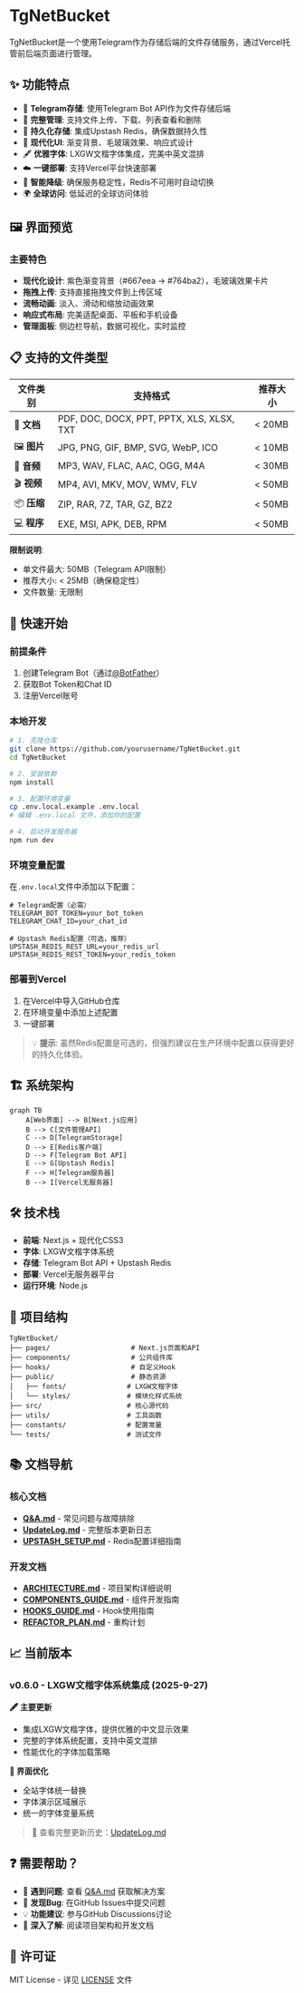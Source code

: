# TgNetBucket

TgNetBucket是一个使用Telegram作为存储后端的文件存储服务，通过Vercel托管前后端页面进行管理。

## ✨ 功能特点

- 🚀 **Telegram存储**: 使用Telegram Bot API作为文件存储后端
- 📁 **完整管理**: 支持文件上传、下载、列表查看和删除
- 💾 **持久化存储**: 集成Upstash Redis，确保数据持久性
- 🎨 **现代化UI**: 渐变背景、毛玻璃效果、响应式设计
- 🖋️ **优雅字体**: LXGW文楷字体集成，完美中英文混排
- ☁️ **一键部署**: 支持Vercel平台快速部署
- 🔄 **智能降级**: 确保服务稳定性，Redis不可用时自动切换
- 🌍 **全球访问**: 低延迟的全球访问体验

## 🖼️ 界面预览

### 主要特色
- **现代化设计**: 紫色渐变背景（#667eea → #764ba2），毛玻璃效果卡片
- **拖拽上传**: 支持直接拖拽文件到上传区域
- **流畅动画**: 淡入、滑动和缩放动画效果
- **响应式布局**: 完美适配桌面、平板和手机设备
- **管理面板**: 侧边栏导航，数据可视化，实时监控

## 📋 支持的文件类型

| 文件类别 | 支持格式 | 推荐大小 |
|---------|---------|---------|
| 📄 **文档** | PDF, DOC, DOCX, PPT, PPTX, XLS, XLSX, TXT | < 20MB |
| 🖼️ **图片** | JPG, PNG, GIF, BMP, SVG, WebP, ICO | < 10MB |
| 🎵 **音频** | MP3, WAV, FLAC, AAC, OGG, M4A | < 30MB |
| 🎬 **视频** | MP4, AVI, MKV, MOV, WMV, FLV | < 50MB |
| 📦 **压缩** | ZIP, RAR, 7Z, TAR, GZ, BZ2 | < 50MB |
| 💻 **程序** | EXE, MSI, APK, DEB, RPM | < 50MB |

**限制说明**:
- 单文件最大: 50MB（Telegram API限制）
- 推荐大小: < 25MB（确保稳定性）
- 文件数量: 无限制

## 🚀 快速开始

### 前提条件
1. 创建Telegram Bot（通过[@BotFather](https://t.me/BotFather)）
2. 获取Bot Token和Chat ID
3. 注册Vercel账号

### 本地开发

```bash
# 1. 克隆仓库
git clone https://github.com/yourusername/TgNetBucket.git
cd TgNetBucket

# 2. 安装依赖
npm install

# 3. 配置环境变量
cp .env.local.example .env.local
# 编辑 .env.local 文件，添加你的配置

# 4. 启动开发服务器
npm run dev
```

### 环境变量配置

在`.env.local`文件中添加以下配置：

```env
# Telegram配置（必需）
TELEGRAM_BOT_TOKEN=your_bot_token
TELEGRAM_CHAT_ID=your_chat_id

# Upstash Redis配置（可选，推荐）
UPSTASH_REDIS_REST_URL=your_redis_url
UPSTASH_REDIS_REST_TOKEN=your_redis_token
```

### 部署到Vercel

1. 在Vercel中导入GitHub仓库
2. 在环境变量中添加上述配置
3. 一键部署

> 💡 **提示**: 虽然Redis配置是可选的，但强烈建议在生产环境中配置以获得更好的持久化体验。

## 🏗️ 系统架构

```mermaid
graph TB
    A[Web界面] --> B[Next.js应用]
    B --> C[文件管理API]
    C --> D[TelegramStorage]
    D --> E[Redis客户端]
    D --> F[Telegram Bot API]
    E --> G[Upstash Redis]
    F --> H[Telegram服务器]
    B --> I[Vercel无服务器]
```

## 🛠️ 技术栈

- **前端**: Next.js + 现代化CSS3
- **字体**: LXGW文楷字体系统
- **存储**: Telegram Bot API + Upstash Redis
- **部署**: Vercel无服务器平台
- **运行环境**: Node.js

## 📁 项目结构

```
TgNetBucket/
├── pages/                    # Next.js页面和API
├── components/               # 公共组件库
├── hooks/                    # 自定义Hook
├── public/                   # 静态资源
│   ├── fonts/               # LXGW文楷字体
│   └── styles/              # 模块化样式系统
├── src/                     # 核心源代码
├── utils/                   # 工具函数
├── constants/               # 配置常量
└── tests/                   # 测试文件
```

## 📚 文档导航

### 核心文档
- **[Q&A.md](./MD/Q&A.md)** - 常见问题与故障排除
- **[UpdateLog.md](./MD/UpdateLog.md)** - 完整版本更新日志
- **[UPSTASH_SETUP.md](./MD/UPSTASH_SETUP.md)** - Redis配置详细指南

### 开发文档
- **[ARCHITECTURE.md](./MD/ARCHITECTURE.md)** - 项目架构详细说明
- **[COMPONENTS_GUIDE.md](./MD/COMPONENTS_GUIDE.md)** - 组件开发指南
- **[HOOKS_GUIDE.md](./MD/HOOKS_GUIDE.md)** - Hook使用指南
- **[REFACTOR_PLAN.md](./MD/REFACTOR_PLAN.md)** - 重构计划

## 📈 当前版本

### v0.6.0 - LXGW文楷字体系统集成 (2025-9-27)

**🖋️ 主要更新**
- 集成LXGW文楷字体，提供优雅的中文显示效果
- 完整的字体系统配置，支持中英文混排
- 性能优化的字体加载策略

**🎨 界面优化**
- 全站字体统一替换
- 字体演示区域展示
- 统一的字体变量系统

> 📖 查看完整更新历史：[UpdateLog.md](./MD/UpdateLog.md)

## ❓ 需要帮助？

- 🔧 **遇到问题**: 查看 [Q&A.md](./MD/Q&A.md) 获取解决方案
- 🐛 **发现Bug**: 在GitHub Issues中提交问题
- 💡 **功能建议**: 参与GitHub Discussions讨论
- 📖 **深入了解**: 阅读项目架构和开发文档

## 📄 许可证

MIT License - 详见 [LICENSE](./LICENSE) 文件
